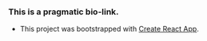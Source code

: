 ### This is a pragmatic bio-link.

* This project was bootstrapped with [Create React App](https://github.com/facebook/create-react-app).
